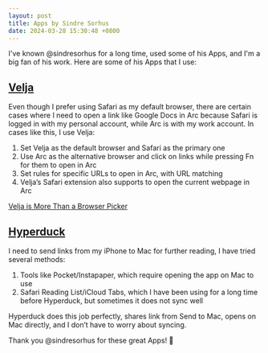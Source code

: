 ```yaml
---
layout: post
title: Apps by Sindre Sorhus
date: 2024-03-28 15:30:48 +0800
---
```


I've known @sindresorhus for a long time, used some of his Apps, and I'm a big fan of his work. Here are some of his Apps that I use:

## [Velja](https://sindresorhus.com/velja.html)

Even though I prefer using Safari as my default browser, there are certain cases where I need to open a link like Google Docs in Arc because Safari is logged in with my personal account, while Arc is with my work account. In cases like this, I use Velja:

1. Set Velja as the default browser and Safari as the primary one
2. Use Arc as the alternative browser and click on links while pressing Fn for them to open in Arc
3. Set rules for specific URLs to open in Arc, with URL matching
4. Velja’s Safari extension also supports to open the current webpage in Arc

[Velja is More Than a Browser Picker](https://www.podfeet.com/blog/2022/11/velja/)

## [Hyperduck](https://sindresorhus.com/hyperduck)

I need to send links from my iPhone to Mac for further reading, I have tried several methods:

1. Tools like Pocket/Instapaper, which require opening the app on Mac to use
2. Safari Reading List/iCloud Tabs, which I have been using for a long time before Hyperduck, but sometimes it does not sync well

Hyperduck does this job perfectly, shares link from Send to Mac, opens on Mac directly, and I don’t have to worry about syncing.

Thank you @sindresorhus for these great Apps! 🎉
